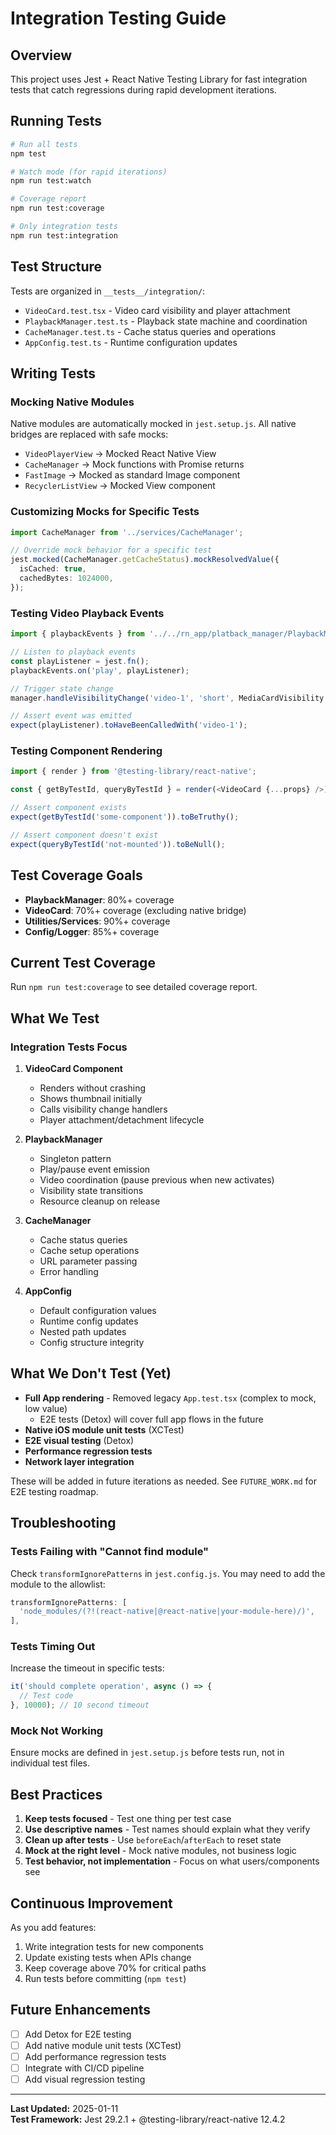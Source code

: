 # Integration Testing Guide

## Overview

This project uses Jest + React Native Testing Library for fast integration tests that catch regressions during rapid development iterations.

## Running Tests

```bash
# Run all tests
npm test

# Watch mode (for rapid iterations)
npm run test:watch

# Coverage report
npm run test:coverage

# Only integration tests
npm run test:integration
```

## Test Structure

Tests are organized in `__tests__/integration/`:
- `VideoCard.test.tsx` - Video card visibility and player attachment
- `PlaybackManager.test.ts` - Playback state machine and coordination
- `CacheManager.test.ts` - Cache status queries and operations
- `AppConfig.test.ts` - Runtime configuration updates

## Writing Tests

### Mocking Native Modules

Native modules are automatically mocked in `jest.setup.js`. All native bridges are replaced with safe mocks:

- `VideoPlayerView` → Mocked React Native View
- `CacheManager` → Mock functions with Promise returns
- `FastImage` → Mocked as standard Image component
- `RecyclerListView` → Mocked View component

### Customizing Mocks for Specific Tests

```typescript
import CacheManager from '../services/CacheManager';

// Override mock behavior for a specific test
jest.mocked(CacheManager.getCacheStatus).mockResolvedValue({
  isCached: true,
  cachedBytes: 1024000,
});
```

### Testing Video Playback Events

```typescript
import { playbackEvents } from '../../rn_app/platback_manager/PlaybackManager';

// Listen to playback events
const playListener = jest.fn();
playbackEvents.on('play', playListener);

// Trigger state change
manager.handleVisibilityChange('video-1', 'short', MediaCardVisibility.isActive, 'VOD');

// Assert event was emitted
expect(playListener).toHaveBeenCalledWith('video-1');
```

### Testing Component Rendering

```typescript
import { render } from '@testing-library/react-native';

const { getByTestId, queryByTestId } = render(<VideoCard {...props} />);

// Assert component exists
expect(getByTestId('some-component')).toBeTruthy();

// Assert component doesn't exist
expect(queryByTestId('not-mounted')).toBeNull();
```

## Test Coverage Goals

- **PlaybackManager**: 80%+ coverage
- **VideoCard**: 70%+ coverage (excluding native bridge)
- **Utilities/Services**: 90%+ coverage
- **Config/Logger**: 85%+ coverage

## Current Test Coverage

Run `npm run test:coverage` to see detailed coverage report.

## What We Test

### Integration Tests Focus

1. **VideoCard Component**
   - Renders without crashing
   - Shows thumbnail initially
   - Calls visibility change handlers
   - Player attachment/detachment lifecycle

2. **PlaybackManager**
   - Singleton pattern
   - Play/pause event emission
   - Video coordination (pause previous when new activates)
   - Visibility state transitions
   - Resource cleanup on release

3. **CacheManager**
   - Cache status queries
   - Cache setup operations
   - URL parameter passing
   - Error handling

4. **AppConfig**
   - Default configuration values
   - Runtime config updates
   - Nested path updates
   - Config structure integrity

## What We Don't Test (Yet)

- **Full App rendering** - Removed legacy `App.test.tsx` (complex to mock, low value)
  - E2E tests (Detox) will cover full app flows in the future
- **Native iOS module unit tests** (XCTest)
- **E2E visual testing** (Detox)
- **Performance regression tests**
- **Network layer integration**

These will be added in future iterations as needed. See `FUTURE_WORK.md` for E2E testing roadmap.

## Troubleshooting

### Tests Failing with "Cannot find module"

Check `transformIgnorePatterns` in `jest.config.js`. You may need to add the module to the allowlist:

```js
transformIgnorePatterns: [
  'node_modules/(?!(react-native|@react-native|your-module-here)/)',
],
```

### Tests Timing Out

Increase the timeout in specific tests:

```typescript
it('should complete operation', async () => {
  // Test code
}, 10000); // 10 second timeout
```

### Mock Not Working

Ensure mocks are defined in `jest.setup.js` before tests run, not in individual test files.

## Best Practices

1. **Keep tests focused** - Test one thing per test case
2. **Use descriptive names** - Test names should explain what they verify
3. **Clean up after tests** - Use `beforeEach`/`afterEach` to reset state
4. **Mock at the right level** - Mock native modules, not business logic
5. **Test behavior, not implementation** - Focus on what users/components see

## Continuous Improvement

As you add features:
1. Write integration tests for new components
2. Update existing tests when APIs change
3. Keep coverage above 70% for critical paths
4. Run tests before committing (`npm test`)

## Future Enhancements

- [ ] Add Detox for E2E testing
- [ ] Add native module unit tests (XCTest)
- [ ] Add performance regression tests
- [ ] Integrate with CI/CD pipeline
- [ ] Add visual regression testing

---

**Last Updated:** 2025-01-11  
**Test Framework:** Jest 29.2.1 + @testing-library/react-native 12.4.2


